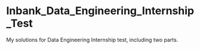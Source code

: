 # Inbank_Data_Engineering_Internship_Test
My solutions for Data Engineering Internship test, including two parts.
